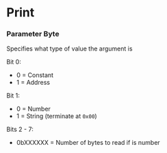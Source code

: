 # Print
### Parameter Byte
Specifies what type of value the argument is 

Bit 0:
- 0 = Constant
- 1 = Address
  
Bit 1:
- 0 = Number
- 1 = String (terminate at `0x00`)
  
Bits 2 - 7:

- 0bXXXXXX = Number of bytes to read if is number